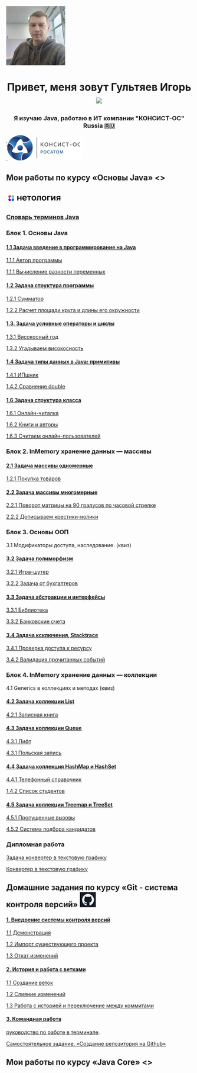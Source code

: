 
<img src="./img/photo.jpg" alt="альтернативный текст">


<h1 align="center">Привет, меня зовут Гультяев Игорь</a> 
<img src="https://github.com/blackcater/blackcater/raw/main/images/Hi.gif" height="32"/></h1>
<h3 align="center">Я изучаю Java, работаю в ИТ компании "КОНСИСТ-ОС" Russia 🇷🇺</h3> <img src="./img/лого.jpg" alt="Консист">


## Мои работы по курсу «Основы Java» <>
## <img src="./img/netology.jpg" alt="Нетология">
### [Словарь терминов Java](https://github.com/netology-code/java-homeworks/blob/master/java_glossary.md)

### Блок 1. Основы Java


#### [1.1 	Задача введение в программирование на Java](https://github.com/IgorGultyaev/java-homeworks/tree/master/introduction)

[             1.1.1 Автор программы](https://replit.com/@IgorGul1/NetologyJavaTasks11#Main.java)

[             1.1.1 Вычисление разности переменных](https://replit.com/@IgorGul1/NetologyJavaTasks12#Main.java)



#### [1.2	Задача структура программы](https://github.com/IgorGultyaev/java-homeworks/tree/master/program-structure)

[		1.2.1 Сумматор](https://replit.com/@IgorGul1/NetologyJavaTasks21#Main.java)

[		1.2.2 Расчет площади круга и длины его окружности](https://replit.com/@IgorGul1/NetologyJavaTasks22#Main.java)



#### [1.3.   Задача условные операторы и циклы](https://github.com/IgorGultyaev/java-homeworks/tree/master/conditional-statements-cycles)

[		1.3.1 Високосный год](https://replit.com/@IgorGul1/NetologyJavaTasks131#Main.java)

[		1.3.2 Угадываем високосность](https://replit.com/@IgorGul1/NetologyJavaTasks132)



#### [1.4	Задача типы данных в Java: примитивы](https://github.com/IgorGultyaev/java-homeworks/tree/master/primitive-types)

[		1.4.1 ИПшник](https://replit.com/@IgorGul1/NrtologyJavaTasks141#Main.java)

[		1.4.2 Сравнение double](https://replit.com/@IgorGul1/NrtologyJavaTasks142)


#### [1.6	Задача структура класса](https://github.com/IgorGultyaev/java-homeworks/tree/master/class-structure)

[		1.6.1 Онлайн-читалка](https://replit.com/@IgorGul1/main161#Main.java)

[		1.6.2 Книги и авторы](https://replit.com/@IgorGul1/main162#Main.java)

[		1.6.3 Считаем онлайн-пользователей](https://replit.com/@IgorGul1/main163#Main.java)



### Блок 2. InMemory хранение данных — массивы

#### [2.1	Задача массивы одномерные](https://github.com/IgorGultyaev/java-homeworks/tree/master/one-dimensional-array)

[		1.2.1 Покупка товаров](https://replit.com/@IgorGul1/NetologyJavaTasks211)


#### [2.2	Задача массивы многомерные](https://github.com/IgorGultyaev/java-homeworks/tree/master/multidimensional-array)

[		2.2.1 Поворот матрицы на 90 градусов по часовой стрелке](https://github.com/IgorGultyaev/netologyTasks-2-2-1)

[		2.2.2 Дописываем крестики-нолики](https://github.com/IgorGultyaev/netologyTasks-2-2-2)


### Блок 3. Основы ООП

3.1	Модификаторы доступа, наследование. (квиз)	

#### [3.2	Задача полиморфизм](https://github.com/IgorGultyaev/java-homeworks/tree/master/polymorphism)

[		3.2.1 Игра-шутер](https://github.com/IgorGultyaev/polymorphisn-weapons)

[		3.2.2 Задача от бухгалтеров](https://github.com/IgorGultyaev/polymorphism-netology-3-2-2)


#### [3.3	Задача абстракции и интерфейсы](https://github.com/IgorGultyaev/java-homeworks/tree/master/abstractions-interfaces)

[		3.3.1 Библиотека](https://github.com/IgorGultyaev/Library)

[		3.3.2 Банковские счета](https://github.com/IgorGultyaev/BankAccounts)


#### [3.4	Задача ксключения, Stacktrace](https://github.com/IgorGultyaev/java-homeworks/tree/master/exceptions)

[		3.4.1 Проверка доступа к ресурсу](https://github.com/IgorGultyaev/CheckingAccess)

[		3.4.2 Валидация прочитанных событий](https://github.com/IgorGultyaev/EventValidation)


### Блок 4. InMemory хранение данных — коллекции

4.1 Generics в коллекциях и методах (квиз)

#### [4.2	Задача коллекции List](https://github.com/IgorGultyaev/java-homeworks/tree/master/list)

[		4.2.1 Записная книга](https://github.com/IgorGultyaev/Notebook)


#### [4.3	Задача коллекции Queue](https://github.com/IgorGultyaev/java-homeworks/tree/5.1/queue)

[		4.3.1 Лифт](https://github.com/IgorGultyaev/Elevator)

[		4.3.1 Польская запись](https://github.com/IgorGultyaev/PolishNotation)


#### [4.4	Задача коллекция HashMap и HashSet](https://github.com/IgorGultyaev/java-homeworks/tree/master/hash-collections)

[		4.4.1 Телефонный справочник](https://github.com/IgorGultyaev/PhoneBook)

[		1.4.2 Список студентов](https://github.com/IgorGultyaev/StudentsList)


#### [4.5	Задача коллекции Treemap и TreeSet](https://github.com/IgorGultyaev/java-homeworks/tree/master/tree-collections)

[		4.5.1 Пропущенные вызовы](https://github.com/IgorGultyaev/MS)

[		4.5.2 Система подбора кандидатов](https://github.com/IgorGultyaev/HumanResourcesRecruiting)


### Дипломная работа
[Задача конвертер в текстовую графику](https://github.com/IgorGultyaev/java-diplom)

[Конвертер в текстовую графику](https://github.com/IgorGultyaev/java-diplom)


## Домашние задания по курсу «Git - система контроля версий» <img src="./img/git.jpg" alt="Git">

#### [1.		Внедрение системы контроля версий](https://github.com/IgorGultyaev/git-homeworks/tree/master/introduction)

[		1.1 Демонстрация](https://github.com/IgorGultyaev/NeuroStartUp)

[		1.2 Импорт существующего проекта](https://github.com/IgorGultyaev/NeuroStartUp)

[		1.3 Откат изменений](https://github.com/IgorGultyaev/NeuroStartUpRevent)


#### [2.		История и работа с ветками](https://github.com/IgorGultyaev/git-homeworks/tree/master/branch)

[		1.1 Создание веток](https://github.com/IgorGultyaev/NeuroStartUpBranch)

[		1.2 Слияние изменений](https://github.com/IgorGultyaev/NeuroStartUp2)

[		1.3 Работа с историей и переключение между коммитами]()



#### [3.		Командная работа](https://github.com/IgorGultyaev/git-homeworks/tree/master/remote)

[руководство по работе в терминале](https://github.com/netology-code/guides/blob/master/git-terminal/git-terminal.md).

[Самостоятельное задание. «Создание репозитория на Github»](https://github.com/IgorGultyaev/Resume#readme)

## Мои работы по курсу «Java Core» <> 




